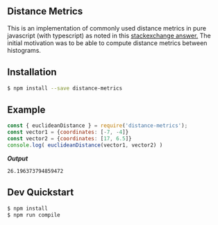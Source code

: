 ## Distance Metrics
This is an implementation of commonly used distance metrics in pure javascript (with typescript) as noted in this [stackexchange answer.](https://stats.stackexchange.com/a/151362)
The initial motivation was to be able to compute distance metrics between histograms.

## Installation
```sh
$ npm install --save distance-metrics
```

## Example
```javascript
const { euclideanDistance } = require('distance-metrics');
const vector1 = {coordinates: [-7, -4]}
const vector2 = {coordinates: [17, 6.5]}
console.log( euclideanDistance(vector1, vector2) )
```
***Output***
```
26.196373794859472
```


## Dev Quickstart
```sh
$ npm install
$ npm run compile
```
